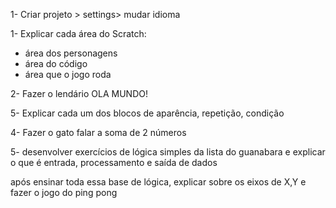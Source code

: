 1- Criar projeto > settings> mudar idioma

1- Explicar cada área do Scratch:
- área dos personagens
- área do código
- área que o jogo roda

2- Fazer o lendário OLA MUNDO!

5- Explicar cada um dos blocos de aparência, repetição, condição

4- Fazer o gato falar a soma de 2 números

5- desenvolver exercícios de lógica simples da lista do guanabara e explicar o que é entrada, processamento e saída de dados





após ensinar toda essa base de lógica, explicar sobre os eixos de X,Y e fazer o jogo do ping pong